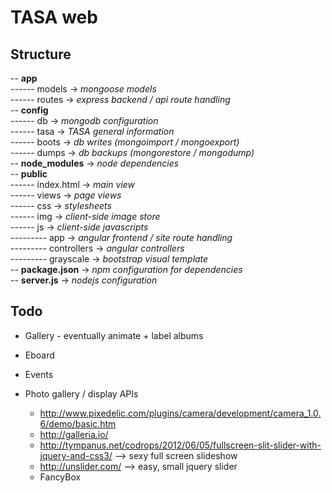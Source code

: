 TASA web  
=======
Structure  
---------
-- **app**  
------ models 			-> *mongoose models*  
------ routes 			-> *express backend / api route handling*  
-- **config**  
------ db 				-> *mongodb configuration*   
------ tasa 			-> *TASA general information*  
------ boots 			-> *db writes (mongoimport / mongoexport)*  
------ dumps 			-> *db backups (mongorestore / mongodump)*  
-- **node_modules** 	-> *node dependencies*  
-- **public**  
------ index.html 		-> *main view*  
------ views			-> *page views*  
------ css 				-> *stylesheets*  
------ img 				-> *client-side image store*  
------ js 				-> *client-side javascripts*  
--------- app 			-> *angular frontend / site route handling*  
--------- controllers 	-> *angular controllers*   
--------- grayscale  	-> *bootstrap visual template*  
-- **package.json**		-> *npm configuration for dependencies*  
-- **server.js**		-> *nodejs configuration*  

Todo
-----
* Gallery - eventually animate + label albums
* Eboard
* Events

* Photo gallery / display APIs
  - http://www.pixedelic.com/plugins/camera/development/camera_1.0.6/demo/basic.htm
  - http://galleria.io/
  - http://tympanus.net/codrops/2012/06/05/fullscreen-slit-slider-with-jquery-and-css3/ --> sexy full screen slideshow
  - http://unslider.com/ --> easy, small jquery slider
  - FancyBox

